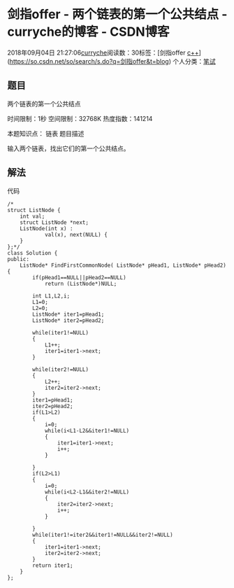 # 剑指offer - 两个链表的第一个公共结点 - curryche的博客 - CSDN博客





2018年09月04日 21:27:06[curryche](https://me.csdn.net/whwan11)阅读数：30标签：[剑指offer																[c++](https://so.csdn.net/so/search/s.do?q=c++&t=blog)](https://so.csdn.net/so/search/s.do?q=剑指offer&t=blog)
个人分类：[笔试](https://blog.csdn.net/whwan11/article/category/7789918)








## 题目

两个链表的第一个公共结点 

时间限制：1秒 空间限制：32768K 热度指数：141214 

本题知识点： 链表
题目描述 

输入两个链表，找出它们的第一个公共结点。

## 解法

代码

```
/*
struct ListNode {
    int val;
    struct ListNode *next;
    ListNode(int x) :
            val(x), next(NULL) {
    }
};*/
class Solution {
public:
    ListNode* FindFirstCommonNode( ListNode* pHead1, ListNode* pHead2) {
        if(pHead1==NULL||pHead2==NULL)
            return (ListNode*)NULL;

        int L1,L2,i;
        L1=0;
        L2=0;
        ListNode* iter1=pHead1;
        ListNode* iter2=pHead2;

        while(iter1!=NULL)
        {
            L1++;
            iter1=iter1->next;
        }

        while(iter2!=NULL)
        {
            L2++;
            iter2=iter2->next;
        }
        iter1=pHead1;
        iter2=pHead2;
        if(L1>L2)
        {
            i=0;
            while(i<L1-L2&&iter1!=NULL)
            {
                iter1=iter1->next;
                i++;
            }

        }
        if(L2>L1)
        {
            i=0;
            while(i<L2-L1&&iter2!=NULL)
            {
                iter2=iter2->next;
                i++;
            }

        }
        while(iter1!=iter2&&iter1!=NULL&&iter2!=NULL)
        {
            iter1=iter1->next;
            iter2=iter2->next;
        }
        return iter1;
    }
};
```






